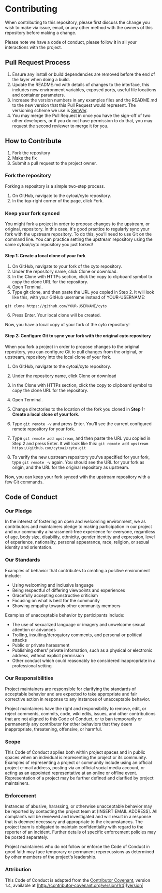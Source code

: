 # Contributing

When contributing to this repository, please first discuss the change you wish to make via issue,
email, or any other method with the owners of this repository before making a change. 

Please note we have a code of conduct, please follow it in all your interactions with the project.

## Pull Request Process

1. Ensure any install or build dependencies are removed before the end of the layer when doing a 
   build.
2. Update the README.md with details of changes to the interface, this includes new environment 
   variables, exposed ports, useful file locations and container parameters.
3. Increase the version numbers in any examples files and the README.md to the new version that this
   Pull Request would represent. The versioning scheme we use is [SemVer](http://semver.org/).
4. You may merge the Pull Request in once you have the sign-off of two other developers, or if you 
   do not have permission to do that, you may request the second reviewer to merge it for you.

## How to Contribute

1. Fork the repository
2. Make the fix 
3. Submit a pull request to the project owner.

### Fork the repository

Forking a repository is a simple two-step process.
1. On GitHub, navigate to the cytoai/cyto repository.
2. In the top-right corner of the page, click Fork.

### Keep your fork synced

You might fork a project in order to propose changes to the upstream, or original, repository. In this case, it's good practice to regularly sync your fork with the upstream repository. To do this, you'll need to use Git on the command line. You can practice setting the upstream repository using the same cytoai/cyto repository you just forked!

#### Step 1: Create a local clone of your fork

1. On GitHub, navigate to your fork of the cyto repository.
2. Under the repository name, click Clone or download.
3. In the Clone with HTTPs section, click the copy to clipboard symbol to copy the clone URL for the repository.
4. Open Terminal.
5. Type git clone, and then paste the URL you copied in Step 2. It will look like this, with your GitHub username instead of YOUR-USERNAME: 
``` 
git clone https://github.com/YOUR-USERNAME/cyto
```
6. Press Enter. Your local clone will be created.

Now, you have a local copy of your fork of the cyto repository!

#### Step 2: Configure Git to sync your fork with the original cyto repository

When you fork a project in order to propose changes to the original repository, you can configure Git to pull changes from the original, or upstream, repository into the local clone of your fork.

1. On GitHub, navigate to the cytoai/cyto repository.
2. Under the repository name, click Clone or download

3. In the Clone with HTTPs section, click the copy to clipboard symbol to copy the clone URL for the repository.
4. Open Terminal.

5. Change directories to the location of the fork you cloned in **Step 1: Create a local clone of your fork**.

6. Type ``` git remote -v ``` and press Enter. You'll see the current configured remote repository for your fork.

7. Type ``` git remote add upstream ```, and then paste the URL you copied in Step 2 and press Enter. It will look like this:
``` git remote add upstream https://github.com/cytoai/cyto.git ```

8. To verify the new upstream repository you've specified for your fork, type ``` git remote -v ``` again. You should see the URL for your fork as origin, and the URL for the original repository as upstream.

Now, you can keep your fork synced with the upstream repository with a few Git commands. 

## Code of Conduct

### Our Pledge

In the interest of fostering an open and welcoming environment, we as
contributors and maintainers pledge to making participation in our project and
our community a harassment-free experience for everyone, regardless of age, body
size, disability, ethnicity, gender identity and expression, level of experience,
nationality, personal appearance, race, religion, or sexual identity and
orientation.

### Our Standards

Examples of behavior that contributes to creating a positive environment
include:

* Using welcoming and inclusive language
* Being respectful of differing viewpoints and experiences
* Gracefully accepting constructive criticism
* Focusing on what is best for the community
* Showing empathy towards other community members

Examples of unacceptable behavior by participants include:

* The use of sexualized language or imagery and unwelcome sexual attention or
advances
* Trolling, insulting/derogatory comments, and personal or political attacks
* Public or private harassment
* Publishing others' private information, such as a physical or electronic
  address, without explicit permission
* Other conduct which could reasonably be considered inappropriate in a
  professional setting

### Our Responsibilities

Project maintainers are responsible for clarifying the standards of acceptable
behavior and are expected to take appropriate and fair corrective action in
response to any instances of unacceptable behavior.

Project maintainers have the right and responsibility to remove, edit, or
reject comments, commits, code, wiki edits, issues, and other contributions
that are not aligned to this Code of Conduct, or to ban temporarily or
permanently any contributor for other behaviors that they deem inappropriate,
threatening, offensive, or harmful.

### Scope

This Code of Conduct applies both within project spaces and in public spaces
when an individual is representing the project or its community. Examples of
representing a project or community include using an official project e-mail
address, posting via an official social media account, or acting as an appointed
representative at an online or offline event. Representation of a project may be
further defined and clarified by project maintainers.

### Enforcement

Instances of abusive, harassing, or otherwise unacceptable behavior may be
reported by contacting the project team at [INSERT EMAIL ADDRESS]. All
complaints will be reviewed and investigated and will result in a response that
is deemed necessary and appropriate to the circumstances. The project team is
obligated to maintain confidentiality with regard to the reporter of an incident.
Further details of specific enforcement policies may be posted separately.

Project maintainers who do not follow or enforce the Code of Conduct in good
faith may face temporary or permanent repercussions as determined by other
members of the project's leadership.

### Attribution

This Code of Conduct is adapted from the [Contributor Covenant][homepage], version 1.4,
available at [http://contributor-covenant.org/version/1/4][version]

[homepage]: http://contributor-covenant.org
[version]: http://contributor-covenant.org/version/1/4/
